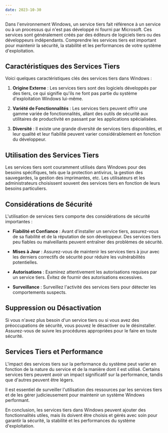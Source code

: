```yaml
---
date: 2023-10-30
---
```


Dans l'environnement Windows, un service tiers fait référence à un service ou à un processus qui n'est pas développé ni fourni par Microsoft. Ces services sont généralement créés par des éditeurs de logiciels tiers ou des développeurs indépendants. Comprendre les services tiers est important pour maintenir la sécurité, la stabilité et les performances de votre système d'exploitation.

## Caractéristiques des Services Tiers

Voici quelques caractéristiques clés des services tiers dans Windows :

1. **Origine Externe** : Les services tiers sont des logiciels développés par des tiers, ce qui signifie qu'ils ne font pas partie du système d'exploitation Windows lui-même.

2. **Variété de Fonctionnalités** : Les services tiers peuvent offrir une gamme variée de fonctionnalités, allant des outils de sécurité aux utilitaires de productivité en passant par les applications spécialisées.

3. **Diversité** : Il existe une grande diversité de services tiers disponibles, et leur qualité et leur fiabilité peuvent varier considérablement en fonction du développeur.

## Utilisation des Services Tiers

Les services tiers sont couramment utilisés dans Windows pour des besoins spécifiques, tels que la protection antivirus, la gestion des sauvegardes, la gestion des imprimantes, etc. Les utilisateurs et les administrateurs choisissent souvent des services tiers en fonction de leurs besoins particuliers.

## Considérations de Sécurité

L'utilisation de services tiers comporte des considérations de sécurité importantes :

- **Fiabilité et Confiance** : Avant d'installer un service tiers, assurez-vous de sa fiabilité et de la réputation de son développeur. Des services tiers peu fiables ou malveillants peuvent entraîner des problèmes de sécurité.

- **Mises à Jour** : Assurez-vous de maintenir les services tiers à jour avec les derniers correctifs de sécurité pour réduire les vulnérabilités potentielles.

- **Autorisations** : Examinez attentivement les autorisations requises par un service tiers. Évitez de fournir des autorisations excessives.

- **Surveillance** : Surveillez l'activité des services tiers pour détecter les comportements suspects.

## Suppression ou Désactivation

Si vous n'avez plus besoin d'un service tiers ou si vous avez des préoccupations de sécurité, vous pouvez le désactiver ou le désinstaller. Assurez-vous de suivre les procédures appropriées pour le faire en toute sécurité.

## Services Tiers et Performance

L'impact des services tiers sur la performance du système peut varier en fonction de la nature du service et de la manière dont il est utilisé. Certains services tiers peuvent avoir un impact significatif sur la performance, tandis que d'autres peuvent être légers.

Il est essentiel de surveiller l'utilisation des ressources par les services tiers et de les gérer judicieusement pour maintenir un système Windows performant.

En conclusion, les services tiers dans Windows peuvent ajouter des fonctionnalités utiles, mais ils doivent être choisis et gérés avec soin pour garantir la sécurité, la stabilité et les performances du système d'exploitation.
